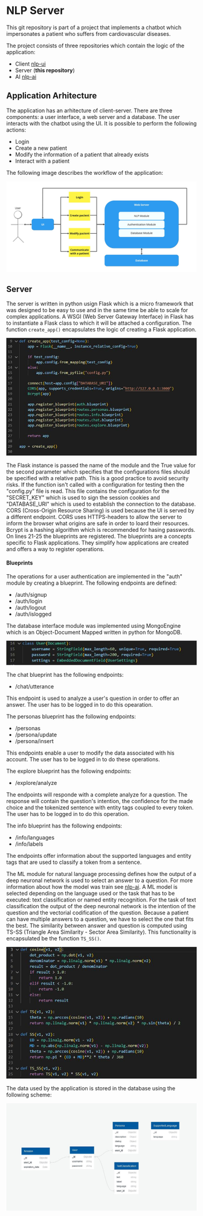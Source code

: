 # NLP Server

This git repository is part of a project that implements a chatbot which
impersonates a patient who suffers from cardiovascular diseases.

The project consists of three repositories which contain the logic of the
application:

- Client [nlp-ui](https://github.com/eduard-gp/nlp-ui)
- Server (**this repository**)
- AI [nlp-ai](https://github.com/eduard-gp/nlp-ai)

## Application Arhitecture

The application has an arhitecture of client-server. There are three components:
a user interface, a web server and a database. The user interacts with the
chatbot using the UI. It is possible to perform the following actions:

- Login
- Create a new patient
- Modify the information of a patient that already exists
- Interact with a patient

The following image describes the workflow of the application:

![Application workflow](images/workflow.jpg)

## Server

The server is written in python usign Flask which is a micro framework that was
designed to be easy to use and in the same time be able to scale for complex
applications. A WSGI (Web Server Gateway Interface) in Flask has to instantiate
a Flask class to which it will be attached a configuration. The function
`create_app()` encapsulates the logic of creating a Flask application.

![Create a Flask Application](images/create_app.jpg)

The Flask instance is passed the name of the module and the True value for the
second parameter which specifies that the configurations files should be
specified with a relative path. This is a good practice to avoid security risks.
If the function isn't called with a configuration for testing then the
"config.py" file is read. This file contains the configuration for the
"SECRET_KEY" which is used to sign the session cookies and "DATABASE_URI" which
is used to establish the connection to the database. CORS (Cross-Origin Resource
Sharing) is used because the UI is served by a different endpoint. CORS uses
HTTPS-headers to allow the server to inform the browser what origins are safe in
order to loard their resources. Bcrypt is a hashing algorithm which is
recommended for hasing passwords. On lines 21-25 the blueprints are registered.
The blueprints are a concepts specific to Flask applications. They simplify how
applications are created and offers a way to register operations.

#### Blueprints

The operations for a user authentication are implemented in the "auth" module by
creating a blueprint. The following endpoints are defined:

- /auth/signup
- /auth/login
- /auth/logout
- /auth/islogged

The database interface module was implemented using MongoEngine which is an
Object-Document Mapped written in python for MongoDB.

![user](images/user.jpg)

The chat blueprint has the following endpoints:

- /chat/utterance

This endpoint is used to analyze a user's question in order to offer an answer.
The user has to be logged in to do this opearation.

The personas blueprint has the following endpoints:

- /personas
- /persona/update
- /persona/insert

This endpoints enable a user to modify the data associated with his account. The
user has to be logged in to do these operations.

The explore blueprint has the following endpoints:

- /explore/analyze

The endpoints will responde with a complete analyze for a question. The response
will contain the question's intention, the confidence for the made choice and
the tokenized sentence with entity tags coupled to every token. The user has to
be logged in to do this operation.

The info blueprint has the following endpoints:

- /info/languages
- /info/labels

The endpoints offer information about the supported languages and entity tags
that are used to classify a token from a sentence.

The ML module for natural language processing defines how the output of a deep
neuronal network is used to select an answer to a question. For more information
about how the model was train see [nlp-ai](https://github.com/eduard-gp/nlp-ai).
A ML model is selected depending on the language used or the task that has to be
executed: text classification or named entity recognition. For the task of text
classification the output of the deep neuronal network is the intention of the
question and the vectorial codification of the question. Because a patient can
have multiple answers to a question, we have to select the one that fits the
best. The similarity between answer and question is computed using TS-SS
(Triangle Area Similarity - Sector Area Similarity). This functionality is
encapsulated be the function `TS_SS()`.

![TS-SS](images/ts_ss.jpg)

The data used by the application is stored in the database using the following
scheme:

![Database](images/database.jpg)
